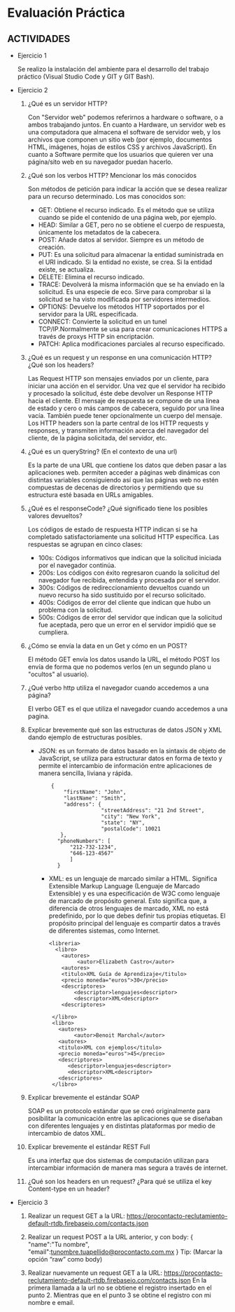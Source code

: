# Evaluación Práctica 

## ACTIVIDADES

- Ejercicio 1 

	Se realizo la instalación del ambiente para el desarrollo del trabajo práctico (Visual Studio Code y GIT y GIT Bash).
    
 - Ejercicio 2 
  	1. ¿Qué es un servidor HTTP? 

    	Con "Servidor web" podemos referirnos a hardware o software, o a ambos trabajando juntos. En cuanto a Hardware, un servidor web es una computadora que almacena 	el software de servidor web, y los archivos que componen un sitio web (por ejemplo, documentos HTML, imágenes, hojas de estilos CSS y archivos JavaScript). 
    	En cuanto a Software permite que los usuarios que quieren ver una página/sito web en su navegador puedan hacerlo.

  	2. ¿Qué son los verbos HTTP? Mencionar los más conocidos

    	Son métodos de petición para indicar la acción que se desea realizar para un recurso determinado. Los mas conocidos son: 
	
      	 * GET: Obtiene el recurso indicado. Es el método que se utiliza cuando se pide el contenido de una página web, por ejemplo.
      	 * HEAD: Similar a GET, pero no se obtiene el cuerpo de respuesta, únicamente los metadatos de la cabecera.
      	 * POST: Añade datos al servidor. Siempre es un método de creación.
      	 * PUT: Es una solicitud para almacenar la entidad suministrada en el URI indicado. Si la entidad no existe, se crea. Si la entidad existe, se actualiza.
      	 * DELETE: Elimina el recurso indicado.
      	 * TRACE: Devolverá la misma información que se ha enviado en la solicitud. Es una especie de eco. Sirve para comprobar si la solicitud se ha visto modificada por servidores intermedios.
      	 * OPTIONS: Devuelve los métodos HTTP soportados por el servidor para la URL especificada.
      	 * CONNECT: Convierte la solicitud en un tunel TCP/IP.Normalmente se usa para crear comunicaciones HTTPS a través de proxys HTTP sin encriptación.
      	 * PATCH: Aplica modificaciones parciales al recurso especificado.

  	3. ¿Qué es un request y un response en una comunicación HTTP? ¿Qué son los headers? 
  
  		Las Request HTTP son mensajes enviados por un cliente, para iniciar una acción en el servidor. Una vez que el servidor ha recibido y procesado la 		  solicitud, éste debe devolver un Response HTTP hacia el cliente. El mensaje de respuesta se compone de una línea de estado y cero o más campos de 			cabecera, seguido por una línea vacía. También puede tener opcionalmente un cuerpo del mensaje.
  	 	Los HTTP headers son la parte central de los HTTP requests y responses, y transmiten información acerca del navegador del cliente, de la página 		solicitada, del servidor, etc.

  	4. ¿Qué es un queryString? (En el contexto de una url)

   		Es la parte de una URL que contiene los datos que deben pasar a las aplicaciones web. permiten acceder a páginas web dinámicas con distintas variables 		       consiguiendo    así que las páginas web no estén compuestas de decenas de directorios y permitiendo que su estructura esté basada en URLs amigables.

  	5.	¿Qué es el responseCode? ¿Qué significado tiene los posibles valores devueltos?

    	Los códigos de estado de respuesta HTTP indican si se ha completado satisfactoriamente una solicitud HTTP específica. 
	Las respuestas se agrupan en cinco clases:
	
		* 100s: Códigos informativos que indican que la solicitud iniciada por el navegador continúa.
		* 200s: Los códigos con éxito regresaron cuando la solicitud del navegador fue recibida, entendida y procesada por el servidor.
		* 300s: Códigos de redireccionamiento devueltos cuando un nuevo recurso ha sido sustituido por el recurso solicitado.
		* 400s: Códigos de error del cliente que indican que hubo un problema con la solicitud.
		* 500s: Códigos de error del servidor que indican que la solicitud fue aceptada, pero que un error en el servidor impidió que se cumpliera.


  	6. ¿Cómo se envía la data en un Get y cómo en un POST? 
  	
		El método GET envía los datos usando la URL, el método POST los envía de forma que no podemos verlos (en un segundo plano u "ocultos" al usuario).

  	7. ¿Qué verbo http utiliza el navegador cuando accedemos a una página?
  	
		El verbo GET es el que utiliza el navegador cuando accedemos a una pagina.


  	8.	Explicar brevemente qué son las estructuras de datos JSON y XML dando ejemplo de estructuras posibles.
  	
		* JSON: es un formato de datos basado en la sintaxis de objeto de JavaScript, se utiliza para estructurar datos en forma de texto y permite el 				intercambio de información entre aplicaciones de manera sencilla, liviana y rápida. 
		
 
                  {
	                  "firstName": "John",
	                  "lastName": "Smith",
	                  "address": {
	                              "streetAddress": "21 2nd Street",
	                              "city": "New York",
	                              "state": "NY",
	                              "postalCode": 10021
	                 },
	                "phoneNumbers": [
	                    "212-732-1234",
	                    "646-123-4567"
	                    ]
	                }
			

      		* XML: es un lenguaje de marcado similar a HTML. Significa Extensible Markup Language (Lenguaje de Marcado Extensible) y es una especificación de W3C 			     como lenguaje de marcado de propósito general. Esto significa que, a diferencia de otros lenguajes de marcado, XML no está predefinido, por lo 			   que debes definir tus propias etiquetas. El propósito principal del lenguaje es compartir datos a través de diferentes sistemas, como Internet.
      	
                  <libreria> 
                    <libro>
                      <autores>
                           <autor>Elizabeth Castro</autor> 
                      <autores>
                      <titulo>XML Guía de Aprendizaje</titulo> 
                      <precio moneda="euros">30</precio>
                      <descriptores>
                          <descriptor>lenguajes<descriptor>
                          <descriptor>XML<descriptor>
                      <descriptores>
             
                   </libro> 
                   <libro>
                     <autores>
                          <autor>Benoit Marchal</autor> 
                     <autores>
                     <titulo>XML con ejemplos</titulo> 
                     <precio moneda="euros">45</precio>
                     <descriptores>
                        <descriptor>lenguajes<descriptor>
                        <descriptor>XML<descriptor>
                     <descriptores>
                   </libro> 
                </libreria>

  	9. Explicar brevemente el estándar SOAP
  	
  		SOAP es un protocolo estándar que se creó originalmente para posibilitar la comunicación entre las aplicaciones que se diseñaban con diferentes                         lenguajes y en distintas plataformas por medio de intercambio de datos XML.

 	10. Explicar brevemente el estándar REST Full
 	
 		Es una interfaz que dos sistemas de computación utilizan para intercambiar información de manera mas segura a través de internet. 
    
 	11. ¿Qué son los headers en un request? ¿Para qué se utiliza el key Content-type en un header?

- Ejercicio 3 

	1. Realizar un request GET a la URL: https://procontacto-reclutamiento-default-rtdb.firebaseio.com/contacts.json
	
	2. Realizar un request POST a la URL anterior, y con body:
		{
			"name":"Tu nombre",
			"email":tunombre.tuapellido@procontacto.com.mx
		}
		Tip: (Marcar la opción “raw” como body)

	
	3. Realizar nuevamente un request GET a la URL: https://procontacto-reclutamiento-default-rtdb.firebaseio.com/contacts.json
		En la primera llamada a la url no se obtiene el registro insertado en el punto 2. Mientras que en el punto 3 se obtine el registro con mi nombre e 		   email.

